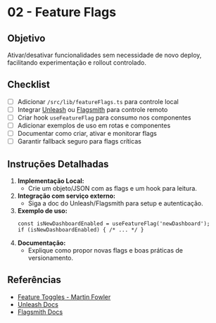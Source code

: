 # 02 - Feature Flags

## Objetivo
Ativar/desativar funcionalidades sem necessidade de novo deploy, facilitando experimentação e rollout controlado.

## Checklist
- [ ] Adicionar `/src/lib/featureFlags.ts` para controle local
- [ ] Integrar [Unleash](https://www.getunleash.io/) ou [Flagsmith](https://flagsmith.com/) para controle remoto
- [ ] Criar hook `useFeatureFlag` para consumo nos componentes
- [ ] Adicionar exemplos de uso em rotas e componentes
- [ ] Documentar como criar, ativar e monitorar flags
- [ ] Garantir fallback seguro para flags críticas

## Instruções Detalhadas
1. **Implementação Local:**
   - Crie um objeto/JSON com as flags e um hook para leitura.
2. **Integração com serviço externo:**
   - Siga a doc do Unleash/Flagsmith para setup e autenticação.
3. **Exemplo de uso:**
   ```tsx
   const isNewDashboardEnabled = useFeatureFlag('newDashboard');
   if (isNewDashboardEnabled) { /* ... */ }
   ```
4. **Documentação:**
   - Explique como propor novas flags e boas práticas de versionamento.

## Referências
- [Feature Toggles - Martin Fowler](https://martinfowler.com/articles/feature-toggles.html)
- [Unleash Docs](https://docs.getunleash.io/)
- [Flagsmith Docs](https://docs.flagsmith.com/)
